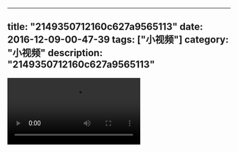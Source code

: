
---
title: "2149350712160c627a9565113"
date: 2016-12-09-00-47-39
tags: ["小视频"]
category: "小视频"
description: "2149350712160c627a9565113"
---
<video src="http://ohtsqip0g.bkt.clouddn.com/2149350712160c627a9565113.mp4" controls="controls"></video>
